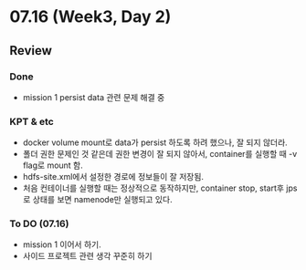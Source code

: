 # 07.16 (Week3, Day 2)
## Review
### Done
- mission 1 persist data 관련 문제 해결 중

### KPT & etc
- docker volume mount로 data가 persist 하도록 하려 했으나, 잘 되지 않더라.
- 폴더 권한 문제인 것 같은데 권한 변경이 잘 되지 않아서, container를 실행할 때 -v flag로 mount 함.
- hdfs-site.xml에서 설정한 경로에 정보들이 잘 저장됨.
- 처음 컨테이너를 실행할 때는 정상적으로 동작하지만, container stop, start후 jps로 상태를 보면 namenode만 실행되고 있다.

### To DO (07.16)
- mission 1 이어서 하기.
- 사이드 프로젝트 관련 생각 꾸준히 하기